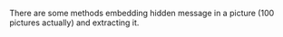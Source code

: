 There are some methods embedding hidden message in a picture (100 pictures actually) and extracting it.
